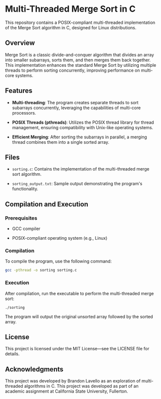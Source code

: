 # Multi-Threaded Merge Sort in C

This repository contains a POSIX-compliant multi-threaded implementation of the Merge Sort algorithm in C, designed for Linux distributions.

## Overview

Merge Sort is a classic divide-and-conquer algorithm that divides an array into smaller subarrays, sorts them, and then merges them back together. This implementation enhances the standard Merge Sort by utilizing multiple threads to perform sorting concurrently, improving performance on multi-core systems.

## Features

- **Multi-threading**: The program creates separate threads to sort subarrays concurrently, leveraging the capabilities of multi-core processors.

- **POSIX Threads (pthreads)**: Utilizes the POSIX thread library for thread management, ensuring compatibility with Unix-like operating systems.

- **Efficient Merging**: After sorting the subarrays in parallel, a merging thread combines them into a single sorted array.

## Files

- `sorting.c`: Contains the implementation of the multi-threaded merge sort algorithm.

- `sorting_output.txt`: Sample output demonstrating the program's functionality.

## Compilation and Execution

### Prerequisites

- GCC compiler

- POSIX-compliant operating system (e.g., Linux)

### Compilation

To compile the program, use the following command:

```bash
gcc -pthread -o sorting sorting.c
```

### Execution

After compilation, run the executable to perform the multi-threaded merge sort:
```
./sorting
```
The program will output the original unsorted array followed by the sorted array.

## License

This project is licensed under the MIT License—see the LICENSE file for details.

## Acknowledgments

This project was developed by Brandon Lavello as an exploration of multi-threaded algorithms in C.
This project was developed as part of an academic assignment at California State University, Fullerton.

